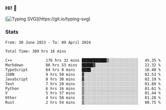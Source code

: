 ### Hi!  👋

[![Typing SVG](https://readme-typing-svg.herokuapp.com?font=Fira+Code&pause=1000&width=435&lines=Hello!+I'm+Texiwustion.)](https://git.io/typing-svg)

### Stats

<!--START_SECTION:waka-->

```txt
From: 30 June 2023 - To: 09 April 2024

Total Time: 389 hrs 16 mins

C++               176 hrs 32 mins ███████████▒░░░░░░░░░░░░░   45.35 %
Markdown          86 hrs 53 mins  █████▓░░░░░░░░░░░░░░░░░░░   22.32 %
TypeScript        64 hrs 8 mins   ████░░░░░░░░░░░░░░░░░░░░░   16.48 %
JSON              9 hrs 50 mins   ▓░░░░░░░░░░░░░░░░░░░░░░░░   02.53 %
JavaScript        8 hrs 30 mins   ▓░░░░░░░░░░░░░░░░░░░░░░░░   02.19 %
Text              7 hrs 20 mins   ▒░░░░░░░░░░░░░░░░░░░░░░░░   01.89 %
Python            6 hrs 16 mins   ▒░░░░░░░░░░░░░░░░░░░░░░░░   01.61 %
V                 5 hrs 37 mins   ▒░░░░░░░░░░░░░░░░░░░░░░░░   01.44 %
Other             4 hrs 58 mins   ▒░░░░░░░░░░░░░░░░░░░░░░░░   01.28 %
Rust              2 hrs 54 mins   ▒░░░░░░░░░░░░░░░░░░░░░░░░   00.75 %
```

<!--END_SECTION:waka-->
